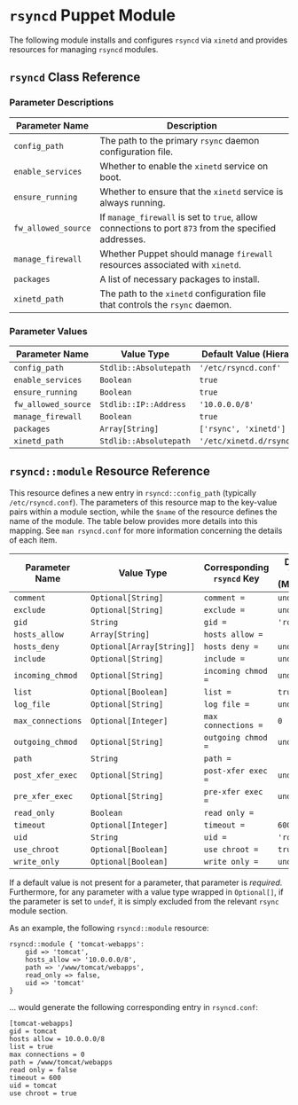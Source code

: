 # `rsyncd` Puppet Module

The following module installs and configures `rsyncd` via `xinetd` and provides
resources for managing `rsyncd` modules.

## `rsyncd` Class Reference

### Parameter Descriptions

| Parameter Name      | Description                                                                                          |
|---------------------|------------------------------------------------------------------------------------------------------|
| `config_path`       | The path to the primary `rsync` daemon configuration file.                                           |
| `enable_services`   | Whether to enable the `xinetd` service on boot.                                                      |
| `ensure_running`    | Whether to ensure that the `xinetd` service is always running.                                       |
| `fw_allowed_source` | If `manage_firewall` is set to `true`, allow connections to port `873` from the specified addresses. |
| `manage_firewall`   | Whether Puppet should manage `firewall` resources associated with `xinetd`.                          |
| `packages`          | A list of necessary packages to install.                                                             |
| `xinetd_path`       | The path to the `xinetd` configuration file that controls the `rsync` daemon.                        |

### Parameter Values

| Parameter Name      | Value Type             | Default Value (Hiera) |
|---------------------|------------------------|-----------------------|
| `config_path`       | `Stdlib::Absolutepath` | `'/etc/rsyncd.conf'`  |
| `enable_services`   | `Boolean`              | `true`                |
| `ensure_running`    | `Boolean`              | `true`                |
| `fw_allowed_source` | `Stdlib::IP::Address`  | `'10.0.0.0/8'`        |
| `manage_firewall`   | `Boolean`              | `true`                |
| `packages`          | `Array[String]`        | `['rsync', 'xinetd']` |
| `xinetd_path`       | `Stdlib::Absolutepath` | `'/etc/xinetd.d/rsync'` |


## `rsyncd::module` Resource Reference

This resource defines a new entry in `rsyncd::config_path` (typically
`/etc/rsyncd.conf`). The parameters of this resource map to the key-value pairs
within a module section, while the `$name` of the resource defines the name of
the module. The table below provides more details into this mapping. See `man
rsyncd.conf` for more information concerning the details of each item.

| Parameter Name    | Value Type                | Corresponding `rsyncd` Key | Default Value (Manifest) |
|-------------------|---------------------------|----------------------------|--------------------------|
| `comment`         | `Optional[String]`        | `comment =`                | `undef`                  |
| `exclude`         | `Optional[String]`        | `exclude =`                | `undef`                  |
| `gid`             | `String`                  | `gid =`                    | `'root'`                 |
| `hosts_allow`     | `Array[String]`           | `hosts allow =`            |                          |
| `hosts_deny`      | `Optional[Array[String]]` | `hosts deny =`             | `undef`                  |
| `include`         | `Optional[String]`        | `include =`                | `undef`                  |
| `incoming_chmod`  | `Optional[String]`        | `incoming chmod =`         | `undef`                  |
| `list`            | `Optional[Boolean]`       | `list =`                   | `true`                   |
| `log_file`        | `Optional[String]`        | `log file =`               | `undef`                  |
| `max_connections` | `Optional[Integer]`       | `max connections =`        | `0`                      |
| `outgoing_chmod`  | `Optional[String]`        | `outgoing chmod =`         | `undef`                  |
| `path`            | `String`                  | `path =`                   |                          |
| `post_xfer_exec`  | `Optional[String]`        | `post-xfer exec =`         | `undef`                  |
| `pre_xfer_exec`   | `Optional[String]`        | `pre-xfer exec =`          | `undef`                  |
| `read_only`       | `Boolean`                 | `read only =`              |                          |
| `timeout`         | `Optional[Integer]`       | `timeout =`                | `600`                    |
| `uid`             | `String`                  | `uid =`                    | `'root'`                 |
| `use_chroot`      | `Optional[Boolean]`       | `use chroot =`             | `true`                   |
| `write_only`      | `Optional[Boolean]`       | `write only =`             | `undef`                  |

If a default value is not present for a parameter, that parameter is _required_.
Furthermore, for any parameter with a value type wrapped in `Optional[]`, if the
parameter is set to `undef`, it is simply excluded from the relevant `rsync`
module section.

As an example, the following `rsyncd::module` resource:

```puppet
rsyncd::module { 'tomcat-webapps':
    gid => 'tomcat',
    hosts_allow => '10.0.0.0/8',
    path => '/www/tomcat/webapps',
    read_only => false,
    uid => 'tomcat'
}
```

... would generate the following corresponding entry in `rsyncd.conf`:

```
[tomcat-webapps]
gid = tomcat
hosts allow = 10.0.0.0/8
list = true
max connections = 0
path = /www/tomcat/webapps
read only = false
timeout = 600
uid = tomcat
use chroot = true
```
